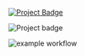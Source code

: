 <a href="https://eclairit.com:3787/fs/home/emelin/github/tonasodji/eclair_demo/last_main/PROJECT.ecd" target="_blank" >![Project Badge](https://github.com/tonasodji/eclair_badge/blob/main/badge1.svg)</a>

![Project badge](https://img.shields.io/badge/ECLAIR-default-brightgreen)

![example workflow](https://github.com/tonasodji/eclair_demo/actions/workflows/github-CI.yml/badge.svg)

<!-- [START BADGES] -->
<!-- Please keep comment here to allow auto update -->

<!-- [END BADGES] -->
